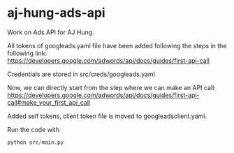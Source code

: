 # aj-hung-ads-api

Work on Ads API for AJ Hung.

All tokens of googleads.yaml file have been added following the steps in the following link:
https://developers.google.com/adwords/api/docs/guides/first-api-call

Credentials are stored in src/creds/googleads.yaml

Now, we can directly start from the step where we can make an API call: 
https://developers.google.com/adwords/api/docs/guides/first-api-call#make_your_first_api_call

Added self tokens, client token file is moved to googleadsclient.yaml.

Run the code with 
```python
python src/main.py
```
